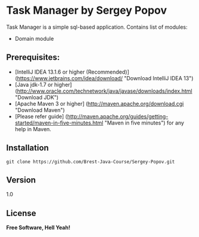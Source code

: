 Task Manager by Sergey Popov
====================================

Task Manager is a simple sql-based application. Contains list of modules:
  - Domain module

Prerequisites:
--------------

  -  [IntelliJ IDEA 13.1.6 or higher (Recommended)] (https://www.jetbrains.com/idea/download/ "Download IntelliJ IDEA 13")
  -  [Java jdk-1.7 or higher] (http://www.oracle.com/technetwork/java/javase/downloads/index.html "Download JDK")
  -  [Apache Maven 3 or higher] (http://maven.apache.org/download.cgi "Download Maven")
  -  [Please refer guide] (http://maven.apache.org/guides/getting-started/maven-in-five-minutes.html "Maven in five minutes") for any help in Maven.


Installation
------------

```
git clone https://github.com/Brest-Java-Course/Sergey-Popov.git
```

Version
-------
1.0

License
-------
**Free Software, Hell Yeah!**
